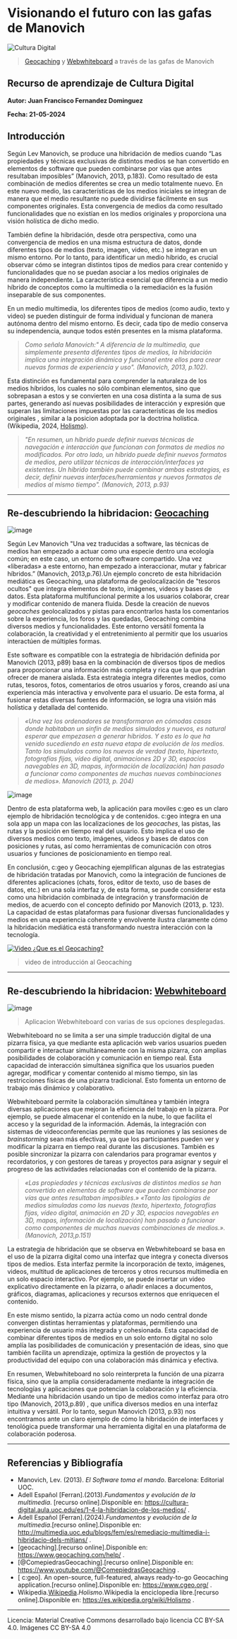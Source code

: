 
# Visionando el futuro con las gafas de Manovich 

![Cultura Digital](https://raw.githubusercontent.com/Juanfran75/PEC3_Manovich_Reloaded/main/images/banner.jpg) 
> [Geocaching](https://www.Geocaching.com/) y [Webwhiteboard](https://www.Webwhiteboard.com/) a través de las gafas de Manovich

## Recurso de aprendizaje de Cultura Digital 

**Autor: Juan Francisco Fernandez Dominguez**

**Fecha: 21-05-2024**

## Introducción


Según Lev Manovich, se produce una hibridación de medios cuando “Las propiedades y técnicas exclusivas de distintos medios se han convertido en elementos de software que pueden combinarse por vías que antes resultaban imposibles” (Manovich, 2013, p.183). Como resultado de esta combinación de medios diferentes se crea un medio totalmente nuevo. En este nuevo medio, las características de los medios iniciales se integran de manera que el medio resultante no puede dividirse fácilmente en sus componentes originales. Esta convergencia de medios da como resultado funcionalidades que no existían en los medios originales y proporciona una visión holística de dicho medio.

También define la hibridación, desde otra perspectiva, como una convergencia de medios en una misma estructura de datos, donde diferentes tipos de medios (texto, imagen, video, etc.) se integran en un mismo entorno. Por lo tanto, para identificar un medio híbrido, es crucial observar cómo se integran distintos tipos de medios para crear contenido y funcionalidades que no se puedan asociar a los medios originales de manera independiente. La característica esencial que diferencia a un medio híbrido de conceptos como la multimedia o la remediación es la fusión inseparable de sus componentes.

En un medio multimedia, los diferentes tipos de medios (como audio, texto y video) se pueden distinguir de forma individual y funcionan de manera autónoma dentro del mismo entorno. Es decir, cada tipo de medio conserva su independencia, aunque todos estén presentes en la misma plataforma.

> *Como señala Manovich:" A diferencia de la multimedia, que simplemente presenta diferentes tipos
de medios, la hibridación implica una integración dinámica y funcional entre ellos para crear nuevas
formas de experiencia y uso". (Manovich, 2013, p.102).*

Esta distinción es fundamental para comprender la naturaleza de los medios híbridos, los cuales no sólo combinan elementos, sino que sobrepasan a estos y se convierten en una cosa distinta a la suma de sus partes, generando así nuevas posibilidades de interacción y expresión que superan las limitaciones impuestas por las características de los medios originales , similar a la posicion adoptada por la doctrina holística. (Wikipedia, 2024, [Holismo](https://es.wikipedia.org/wiki/Holismo)).

>*"En resumen, un híbrido puede definir nuevas técnicas de navegación e interacción que funcionan con 
 formatos de medios no modificados. Por otro lado, un híbrido puede definir nuevos formatos de medios, 
pero utilizar técnicas de interacción/interfaces ya existentes. Un híbrido también puede combinar ambas 
estrategias, es decir, definir nuevas interfaces/herramientas y nuevos formatos de medios al mismo 
tiempo". (Manovich, 2013, p.93)*

***
## Re-descubriendo la hibridacion: [Geocaching](https://www.Geocaching.com/)

![image](https://raw.githubusercontent.com/Juanfran75/PEC3_Manovich_Reloaded/main/images/geocaching_3.png) 


Según Lev Manovich "Una vez traducidas a software, las técnicas de medios han empezado a actuar como una especie dentro una ecología común; en este caso, un entorno de software compartido. Una vez «liberadas» a este entorno, han empezado a interaccionar, mutar y fabricar híbridos.” (Manovich, 2013,p.76).Un ejemplo concreto de esta hibridación mediática es Geocaching, una plataforma de geolocalización de "tesoros ocultos" que integra elementos de texto, imágenes, videos y bases de datos. Esta plataforma multifuncional permite a los usuarios colaborar, crear y modificar contenido de manera fluida. Desde la creación de nuevos *geocaches*  geolocalizados y pistas para encontrarlos hasta los comentarios sobre la experiencia, los foros y las quedadas, Geocaching combina diversos medios y funcionalidades. Este entorno versátil fomenta la colaboración, la creatividad y el entretenimiento al permitir que los usuarios interactúen de múltiples formas.

Este software es compatible con la estrategia de hibridación definida por Manovich (2013, p89) basa en la combinación de diversos tipos de medios para proporcionar una información más completa y rica que la que podrían ofrecer de manera aislada. Esta estrategia integra diferentes medios, como rutas, tesoros, fotos, comentarios de otros usuarios y foros, creando así una experiencia más interactiva y envolvente para el usuario. De esta forma, al fusionar estas diversas fuentes de información, se logra una visión más holística y detallada del contenido.

  >*«Una vez los ordenadores se transformaron en cómodas casas donde habitaban un sinfín de medios simulados 
    y nuevos, es natural esperar que empezasen a generar híbridos. Y esto es lo que ha venido sucediendo en 
    esta nueva etapa de evolución de los medios. Tanto los simulados como los nuevos de verdad (texto, hipertexto,
    fotografías fijas, vídeo digital, animaciones 2D y 3D, espacios navegables en 3D, mapas, información de 
    localización) han pasado a funcionar como componentes de muchas nuevas combinaciones de medios».
    Manovich (2013, p. 204)*

![image](https://raw.githubusercontent.com/Juanfran75/PEC3_Manovich_Reloaded/main/images/geocaching_1.jpg) 

Dentro de esta plataforma web, la aplicación para moviles c:geo es un claro ejemplo de hibridación tecnológica y de contenidos. c:geo integra en una sola app un mapa con las localizaciones de los *geocaches*, las pistas, las rutas y la posición en tiempo real del usuario. Esto implica el uso de diversos medios como texto, imágenes, videos y bases de datos con posiciones y rutas, así como herramientas de comunicación con otros usuarios y funciones de posicionamiento en tiempo real.

En conclusión, c:geo y Geocaching ejemplifican algunas de las estrategias de hibridación tratadas por Manovich, como la integración de funciones de diferentes aplicaciones (chats, foros, editor de texto, uso de bases de datos, etc.) en una sola interfaz y, de esta forma, se puede considerar esta como una hibridación combinada de integración y transformación de medios, de acuerdo con el concepto definido por Manovich (2013, p. 123). La capacidad de estas plataformas para fusionar diversas funcionalidades y medios en una experiencia coherente y envolvente ilustra claramente cómo la hibridación mediática está transformando nuestra interacción con la tecnología.

[![Video ¿Que es el Geocaching?](https://img.youtube.com/vi/vuFiLhhCNww/0.jpg)](https://www.youtube.com/watch?v=vuFiLhhCNww) 
   > video de introducción al Geocaching

***
## Re-descubriendo la hibridacion: [Webwhiteboard](https://Webwhiteboard.com/) 
![image](https://raw.github.com/Juanfran75/PEC3_Manovich_Reloaded/main/images/webwhiteboard_all.png) 

 >  Aplicacion Webwhiteboard con varias de sus opciones desplegadas.

Webwhiteboard no se limita a ser una simple traducción digital de una pizarra física, ya que mediante esta aplicación web varios usuarios pueden compartir e interactuar simultáneamente con la misma pizarra, con amplias posibilidades de colaboración y comunicación en tiempo real. Esta capacidad de interacción simultánea significa que los usuarios pueden agregar, modificar y comentar contenido al mismo tiempo, sin las restricciones físicas de una pizarra tradicional. Esto fomenta un entorno de trabajo más dinámico y colaborativo.

Webwhiteboard permite la colaboración simultánea y también integra diversas aplicaciones que mejoran la eficiencia del trabajo en la pizarra. Por ejemplo, se puede almacenar el contenido en la nube, lo que facilita el acceso y la seguridad de la información. Además, la integración con sistemas de videoconferencias permite que las reuniones y las sesiones de *brainstorming* sean más efectivas, ya que los participantes pueden ver y modificar la pizarra en tiempo real durante las discusiones. También es posible sincronizar la pizarra con calendarios para programar eventos y recordatorios, y con gestores de tareas y proyectos para asignar y seguir el progreso de las actividades relacionadas con el contenido de la pizarra.

>*«Las propiedades y técnicas exclusivas de distintos medios se han convertido en elementos de software 
que pueden combinarse por vías que antes resultaban imposibles.» «Tanto las tipologías de medios simuladas 
como las nuevas (texto, hipertexto, fotografías fijas, vídeo digital, animación en 2D y 3D, espacios 
navegables en 3D, mapas, información de localización) han pasado a funcionar como componentes de muchas 
nuevas combinaciones de medios.». (Manovich, 2013,p.151)*

La estrategia de hibridación que se observa en Webwhiteboard se basa en el uso de la pizarra digital  como una interfaz que integra y conecta diversos tipos de medios. Esta interfaz permite la incorporación de texto, imágenes, videos, multitud de aplicaciones de terceros y otros recursos multimedia en un solo espacio interactivo. Por ejemplo, se puede insertar un video explicativo directamente en la pizarra, o añadir enlaces a documentos, gráficos, diagramas, aplicaciones y recursos externos que enriquecen el contenido. 

En este mismo sentido, la pizarra actúa como un nodo central donde convergen distintas herramientas y plataformas, permitiendo una experiencia de usuario más integrada y cohesionada. Esta capacidad de combinar diferentes tipos de medios en un solo entorno digital no solo amplía las posibilidades de comunicación y presentación de ideas, sino que también facilita un aprendizaje, optimiza la gestión de proyectos y la productividad del equipo con una colaboración más dinámica y efectiva.

En resumen, Webwhiteboard no solo reinterpreta la función de una pizarra física, sino que la amplia consideradamente mediante la integración de tecnologías y aplicaciones que potencian la colaboración y la eficiencia. Mediante una hibridación usando un tipo de medios como interfaz para otro tipo (Manovich, 2013,p.89) , que unifica diversos medios en una interfaz intuitiva y versátil. Por lo tanto, segun Manovich (2013, p.93) nos encontramos ante un claro ejemplo de cómo la hibridación de interfaces y tenológica puede transformar una herramienta digital en una plataforma de colaboración poderosa.

***

## Referencias y Bibliografía

* Manovich, Lev. (2013). *El Software toma el mando*. Barcelona: Editorial UOC. 
* Adell Español [Ferran].(2013).*Fundamentos y evolución de la multimedia*. [recurso online].Disponible en: https://cultura-digital.aula.uoc.edu/es/1-4-la-hibridacion-de-los-medios/ .
 * Adell Español [Ferran].(2024).*Fundamentos y evolución de la multimedia*.[recurso online].Disponible en: http://multimedia.uoc.edu/blogs/fem/es/remediacio-multimedia-i-hibridacio-dels-mitjans/ .
* [geocaching].[recurso online].Disponible en: https://www.geocaching.com/help/ .
* [@ComepiedrasGeocaching].[recurso online].Disponible en: https://www.youtube.com/@ComepiedrasGeocaching .
* [ c:geo]. An open-source, full-featured, always ready-to-go Geocaching application.[recurso online].Disponible en: https://www.cgeo.org/ .
* Wikipedia.[Wikipedia](2024).*Holismo*.Wikipedia la enciclopedia libre.[recurso online].Disponible en: https://es.wikipedia.org/wiki/Holismo .

***

Licencia: Material Creative Commons desarrollado bajo licencia CC BY-SA 4.0. Imágenes CC BY-SA 4.0 
